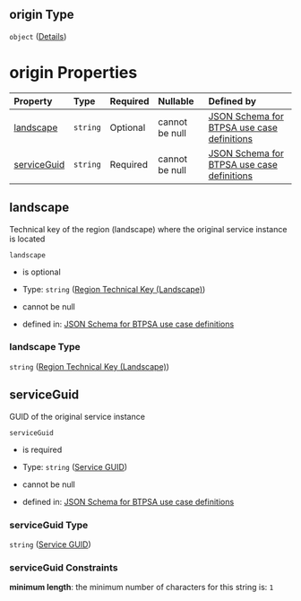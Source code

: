 ## origin Type

`object` ([Details](btpsa-usecase-properties-services-items-allof-1-then-allof-26-then-allof-1-then-properties-parameters-properties-origin.md))

# origin Properties

| Property                    | Type     | Required | Nullable       | Defined by                                                                                                                                                                                                                                                                                                                                                     |
| :-------------------------- | :------- | :------- | :------------- | :------------------------------------------------------------------------------------------------------------------------------------------------------------------------------------------------------------------------------------------------------------------------------------------------------------------------------------------------------------- |
| [landscape](#landscape)     | `string` | Optional | cannot be null | [JSON Schema for BTPSA use case definitions](btpsa-usecase-properties-services-items-allof-1-then-allof-26-then-allof-1-then-properties-parameters-properties-origin-properties-region-technical-key-landscape.md "undefined#/properties/services/items/allOf/1/then/allOf/26/then/allOf/1/then/properties/parameters/properties/origin/properties/landscape") |
| [serviceGuid](#serviceguid) | `string` | Required | cannot be null | [JSON Schema for BTPSA use case definitions](btpsa-usecase-properties-services-items-allof-1-then-allof-26-then-allof-1-then-properties-parameters-properties-origin-properties-service-guid.md "undefined#/properties/services/items/allOf/1/then/allOf/26/then/allOf/1/then/properties/parameters/properties/origin/properties/serviceGuid")                 |

## landscape

Technical key of the region (landscape) where the original service instance is located

`landscape`

*   is optional

*   Type: `string` ([Region Technical Key (Landscape)](btpsa-usecase-properties-services-items-allof-1-then-allof-26-then-allof-1-then-properties-parameters-properties-origin-properties-region-technical-key-landscape.md))

*   cannot be null

*   defined in: [JSON Schema for BTPSA use case definitions](btpsa-usecase-properties-services-items-allof-1-then-allof-26-then-allof-1-then-properties-parameters-properties-origin-properties-region-technical-key-landscape.md "undefined#/properties/services/items/allOf/1/then/allOf/26/then/allOf/1/then/properties/parameters/properties/origin/properties/landscape")

### landscape Type

`string` ([Region Technical Key (Landscape)](btpsa-usecase-properties-services-items-allof-1-then-allof-26-then-allof-1-then-properties-parameters-properties-origin-properties-region-technical-key-landscape.md))

## serviceGuid

GUID of the original service instance

`serviceGuid`

*   is required

*   Type: `string` ([Service GUID](btpsa-usecase-properties-services-items-allof-1-then-allof-26-then-allof-1-then-properties-parameters-properties-origin-properties-service-guid.md))

*   cannot be null

*   defined in: [JSON Schema for BTPSA use case definitions](btpsa-usecase-properties-services-items-allof-1-then-allof-26-then-allof-1-then-properties-parameters-properties-origin-properties-service-guid.md "undefined#/properties/services/items/allOf/1/then/allOf/26/then/allOf/1/then/properties/parameters/properties/origin/properties/serviceGuid")

### serviceGuid Type

`string` ([Service GUID](btpsa-usecase-properties-services-items-allof-1-then-allof-26-then-allof-1-then-properties-parameters-properties-origin-properties-service-guid.md))

### serviceGuid Constraints

**minimum length**: the minimum number of characters for this string is: `1`

